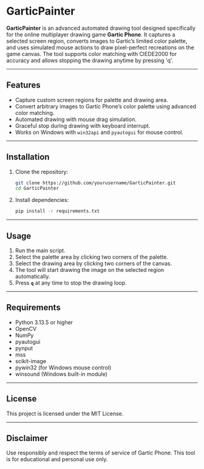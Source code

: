 # GarticPainter

**GarticPainter** is an advanced automated drawing tool designed specifically for the online multiplayer drawing game **Gartic Phone**. It captures a selected screen region, converts images to Gartic’s limited color palette, and uses simulated mouse actions to draw pixel-perfect recreations on the game canvas. The tool supports color matching with CIEDE2000 for accuracy and allows stopping the drawing anytime by pressing 'q'.

---

## Features

- Capture custom screen regions for palette and drawing area.
- Convert arbitrary images to Gartic Phone’s color palette using advanced color matching.
- Automated drawing with mouse drag simulation.
- Graceful stop during drawing with keyboard interrupt.
- Works on Windows with `win32api` and `pyautogui` for mouse control.

---

## Installation

1. Clone the repository:
   ```bash
   git clone https://github.com/yourusername/GarticPainter.git
   cd GarticPainter
   ```

2. Install dependencies:
   ```bash
   pip install -r requirements.txt
   ```

---

## Usage

1. Run the main script.
2. Select the palette area by clicking two corners of the palette.
3. Select the drawing area by clicking two corners of the canvas.
4. The tool will start drawing the image on the selected region automatically.
5. Press **`q`** at any time to stop the drawing loop.

---

## Requirements

- Python 3.13.5 or higher
- OpenCV
- NumPy
- pyautogui
- pynput
- mss
- scikit-image
- pywin32 (for Windows mouse control)
- winsound (Windows built-in module)

---

## License

This project is licensed under the MIT License.

---

## Disclaimer

Use responsibly and respect the terms of service of Gartic Phone. This tool is for educational and personal use only.
